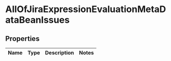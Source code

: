 # AllOfJiraExpressionEvaluationMetaDataBeanIssues

## Properties
Name | Type | Description | Notes
------------ | ------------- | ------------- | -------------
